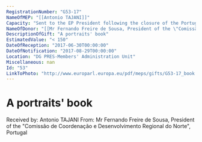 ```yaml
---
RegistrationNumber: "G53-17"
NameOfMEP: "[[Antonio TAJANI]]"
Capacity: "Sent to the EP President following the closure of the Portuguese Regional Operational Programme 2007- 2013 (i.e. \"ON.2-O Novo Norte\")"
NameOfDonor: "[[Mr Fernando Freire de Sousa, President of the \"Comissão de Coordenação e Desenvolvimento Regional do Norte\", Portugal]]"
DescriptionOfGift: "A portraits' book"
EstimatedValue: "< 150"
DateOfReception: "2017-06-30T00:00:00"
DateOfNotification: "2017-08-29T00:00:00"
Location: "DG PRES-Members' Administration Unit"
Miscellaneous: nan
Id: "53"
LinkToPhoto: "http://www.europarl.europa.eu/pdf/meps/gifts/G53-17_book.JPG#"
---
```


# A portraits' book

Received by: Antonio TAJANI
From: Mr Fernando Freire de Sousa, President of the "Comissão de Coordenação e Desenvolvimento Regional do Norte", Portugal
